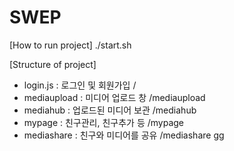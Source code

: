 # SWEP

[How to run project]
./start.sh

[Structure of project]
- login.js : 로그인 및 회원가입			/
- mediaupload : 미디어 업로드 창		/mediaupload
- mediahub : 업로드된 미디어 보관		/mediahub
- mypage : 친구관리, 친구추가 등		/mypage
- mediashare : 친구와 미디어를 공유		/mediashare
gg

